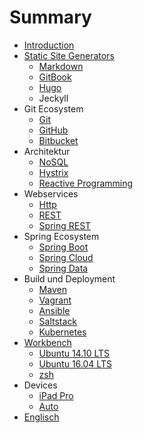 # Summary

* [Introduction](README.md)
* [Static Site Generators](staticSiteGenerators.md)
   * [Markdown](markdown.md)
   * [GitBook](gitbook.md)
   * [Hugo](hugo.md)
   * Jeckyll
* Git Ecosystem
   * [Git](git.md)
   * [GitHub](github.md)
   * [Bitbucket](bitbucket.md)
* Architektur
   * [NoSQL](nosql.md)
   * [Hystrix](hystrix.md)
   * [Reactive Programming](reactiveProgramming.md)
* Webservices
   * [Http](http.md)
   * [REST](rest.md)
   * [Spring REST](springRest.md)
* Spring Ecosystem
   * [Spring Boot](springBoot.md)
   * [Spring Cloud](springCloud.md)
   * [Spring Data](springdata.md)
* Build und Deployment
   * [Maven](maven.md)
   * [Vagrant](vagrant.md)
   * [Ansible](ansible.md)
   * [Saltstack](saltstack.md)
   * [Kubernetes](kubernetes.md)
* [Workbench](workbench.md)
   * [Ubuntu 14.10 LTS](workbench/ubuntu_1410_lts.md)
   * [Ubuntu 16.04 LTS](workbench/ubuntu_1604_lts.md)
   * [zsh](zsh.md)
* Devices
   * [iPad Pro](ipadPro.md)
   * [Auto](auto.md)
* [Englisch](englisch.md)

